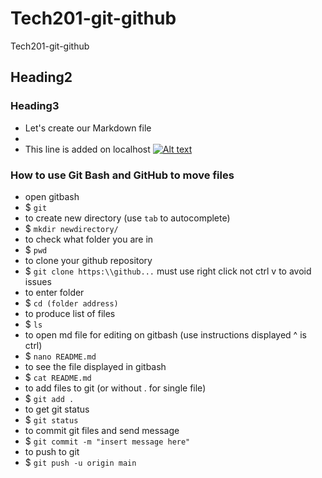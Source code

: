# Tech201-git-github
Tech201-git-github
## Heading2
### Heading3
- Let's create our Markdown file
- 
- This line is added on localhost
[![Alt text](https://beliciarodriguez.com/post/intro-to-github-talk/git_push_pull_commands.jpg)](https://beliciarodriguez.com/post/intro-to-github-talk/git_push_pull_commands.jpg)
### How to use Git Bash and GitHub to move files
- open gitbash
- $ `git`
- to create new directory (use `tab` to autocomplete)
- $ `mkdir newdirectory/`
- to check what folder you are in
- $ `pwd`
- to clone your github repository
- $ `git clone https:\\github...` must use right click not ctrl v to avoid issues
- to enter folder
- $ `cd (folder address)`
- to produce list of files
- $ `ls`
- to open md file for editing on gitbash (use instructions displayed ^ is ctrl)
- $ `nano README.md`
- to see the file displayed in gitbash
- $ `cat README.md`
- to add files to git (or without . for single file)
- $ `git add .`
- to get git status
- $ `git status`
- to commit git files and send message
- $ `git commit -m "insert message here"`
- to push to git
- $ `git push -u origin main`